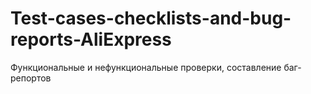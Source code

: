 # Test-cases-checklists-and-bug-reports-AliExpress
Функциональные и нефункциональные проверки, составление баг-репортов
